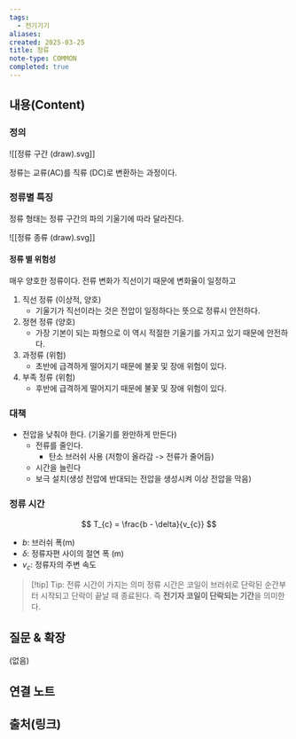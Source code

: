 ```yaml
---
tags:
  - 전기기기
aliases: 
created: 2025-03-25
title: 정류
note-type: COMMON
completed: true
---
```


## 내용(Content)

### 정의

![[정류 구간 (draw).svg]]

정류는 교류(AC)를 직류 (DC)로 변환하는 과정이다.

### 정류별 특징

정류 형태는 정류 구간의 파의 기울기에 따라 달라진다.

![[정류 종류 (draw).svg]]
#### 정류 별 위험성

매우 양호한 정류이다. 전류 변화가 직선이기 때문에 변화율이 일정하고 

1. 직선 정류 (이상적, 양호)
	- 기울기가 직선이라는 것은 전압이 일정하다는 뜻으로 정류시 안전하다.
2. 정현 정류 (양호)
	- 가장 기본이 되는 파형으로 이 역시 적절한 기울기를 가지고 있기 때문에 안전하다.
3. 과정류 (위험)
	- 초반에 급격하게 떨어지기 때문에 불꽃 및 장애 위험이 있다.
4. 부족 정류 (위험)
	- 후반에 급격하게 떨어지기 때문에 불꽃 및 장애 위험이 있다.


### 대책

- 전압을 낮춰야 한다. (기울기를 완만하게 만든다)
	- 전류를 줄인다.
		- 탄소 브러쉬 사용 (저항이 올라감 -> 전류가 줄어듬)
	- 시간을 늘린다
	- 보극 설치(생성 전압에 반대되는 전압을 생성시켜 이상 전압을 막음)

### 정류 시간

$$
T_{c} = \frac{b - \delta}{v_{c}}
$$
- $b$: 브러쉬 폭(m)
- $\delta$: 정류자편 사이의 절연 폭 (m)
- $v_{c}$: 정류자의 주변 속도

>[!tip] Tip: 전류 시간이 가지는 의미
>정류 시간은 코일이 브러쉬로 단락된 순간부터 시작되고 단락이 끝날 때 종료된다. 즉 **전기자 코일이 단락되는 기간**을 의미한다.



## 질문 & 확장

(없음)

## 연결 노트

## 출처(링크)

